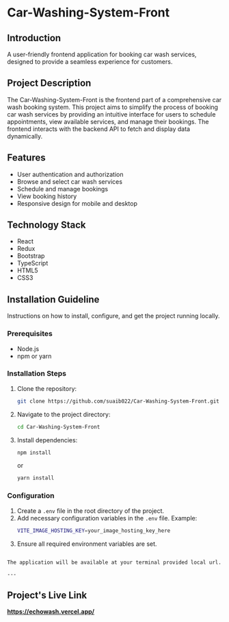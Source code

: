 # Car-Washing-System-Front

## Introduction

A user-friendly frontend application for booking car wash services, designed to provide a seamless experience for customers.

## Project Description

The Car-Washing-System-Front is the frontend part of a comprehensive car wash booking system. This project aims to simplify the process of booking car wash services by providing an intuitive interface for users to schedule appointments, view available services, and manage their bookings. The frontend interacts with the backend API to fetch and display data dynamically.

## Features

- User authentication and authorization
- Browse and select car wash services
- Schedule and manage bookings
- View booking history
- Responsive design for mobile and desktop

## Technology Stack

- React
- Redux
- Bootstrap
- TypeScript
- HTML5
- CSS3

## Installation Guideline

Instructions on how to install, configure, and get the project running locally.

### Prerequisites

- Node.js
- npm or yarn

### Installation Steps

1. Clone the repository:
   ```bash
   git clone https://github.com/suaib022/Car-Washing-System-Front.git
   ```
2. Navigate to the project directory:
   ```bash
   cd Car-Washing-System-Front
   ```
3. Install dependencies:
   ```bash
   npm install
   ```
   or
   ```bash
   yarn install
   ```

### Configuration

1. Create a `.env` file in the root directory of the project.
2. Add necessary configuration variables in the `.env` file.
   Example:
   ```bash
   VITE_IMAGE_HOSTING_KEY=your_image_hosting_key_here
   ```
3. Ensure all required environment variables are set.

```

The application will be available at your terminal provided local url.

---

```
## Project's Live Link 
**https://echowash.vercel.app/**

```
